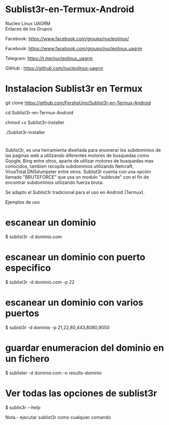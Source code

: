 # Sublist3r-en-Termux-Android

Nucleo Linux UAGRM   
Enlaces de los Grupos   

Facebook: https://www.facebook.com/groups/nucleolinux/

Facebook: https://www.facebook.com/groups/nucleolinux.uagrm 

Telegram: https://t.me/nucleolinux_uagrm                     

GitHub  : https://github.com/nucleolinux-uagrm               


# Instalacion Sublist3r en Termux

git clone https://github.com/FershoUno/Sublist3r-en-Termux-Android

cd Sublist3r-en-Termux-Android

chmod +x Sublist3r-installer

./Sublist3r-installer

#


Sublist3r, es una herramienta diseñada para enumerar los subdominios de las paginas web a utilizando diferentes motores de busquedas como Google, Bing entre otros, aparte de utilizar motores de busquedas mas conocidos, tambien recopila subdominios utilizando Netcraft, VirusTotal,DNSdumpster entre otros.
Sublist3r cuenta con una opción llamado "BRUTEFORCE" que usa un modulo "subbrute" con el fin de encontrar subdominios utilizando fuerza bruta.


Se adapto el Sublist3r tradicional para el uso en Android (Termux).  

Ejemplos de uso

# escanear un dominio

$ sublist3r -d dominio.com

# escanear un dominio con puerto especifico
$ sublist3r -d dominio.com -p 22

# escanear un dominio con varios puertos
$ subist3r -d dominio -p 21,22,80,443,8080,9050

# guardar enumeracion del dominio en un fichero
$ sublister -d dominio.com -o results-dominio



# Ver todas las opciones de sublist3r 
$ sublis3r --help





Nota.- ejecutar sublist3r como cualquier comando
